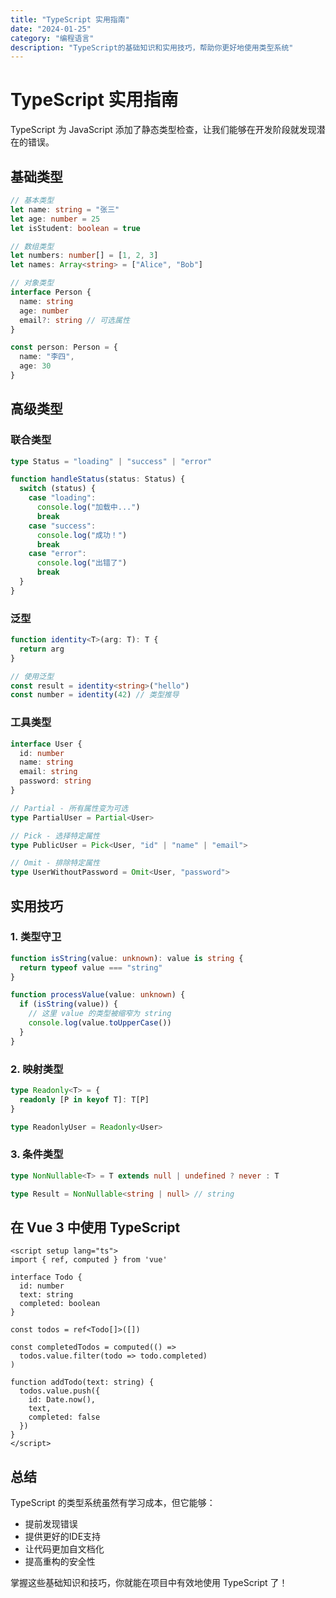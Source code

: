 ```yaml
---
title: "TypeScript 实用指南"
date: "2024-01-25"
category: "编程语言"
description: "TypeScript的基础知识和实用技巧，帮助你更好地使用类型系统"
---
```


# TypeScript 实用指南

TypeScript 为 JavaScript 添加了静态类型检查，让我们能够在开发阶段就发现潜在的错误。

## 基础类型

```typescript
// 基本类型
let name: string = "张三"
let age: number = 25
let isStudent: boolean = true

// 数组类型
let numbers: number[] = [1, 2, 3]
let names: Array<string> = ["Alice", "Bob"]

// 对象类型
interface Person {
  name: string
  age: number
  email?: string // 可选属性
}

const person: Person = {
  name: "李四",
  age: 30
}
```

## 高级类型

### 联合类型

```typescript
type Status = "loading" | "success" | "error"

function handleStatus(status: Status) {
  switch (status) {
    case "loading":
      console.log("加载中...")
      break
    case "success":
      console.log("成功！")
      break
    case "error":
      console.log("出错了")
      break
  }
}
```

### 泛型

```typescript
function identity<T>(arg: T): T {
  return arg
}

// 使用泛型
const result = identity<string>("hello")
const number = identity(42) // 类型推导
```

### 工具类型

```typescript
interface User {
  id: number
  name: string
  email: string
  password: string
}

// Partial - 所有属性变为可选
type PartialUser = Partial<User>

// Pick - 选择特定属性
type PublicUser = Pick<User, "id" | "name" | "email">

// Omit - 排除特定属性
type UserWithoutPassword = Omit<User, "password">
```

## 实用技巧

### 1. 类型守卫

```typescript
function isString(value: unknown): value is string {
  return typeof value === "string"
}

function processValue(value: unknown) {
  if (isString(value)) {
    // 这里 value 的类型被缩窄为 string
    console.log(value.toUpperCase())
  }
}
```

### 2. 映射类型

```typescript
type Readonly<T> = {
  readonly [P in keyof T]: T[P]
}

type ReadonlyUser = Readonly<User>
```

### 3. 条件类型

```typescript
type NonNullable<T> = T extends null | undefined ? never : T

type Result = NonNullable<string | null> // string
```

## 在 Vue 3 中使用 TypeScript

```vue
<script setup lang="ts">
import { ref, computed } from 'vue'

interface Todo {
  id: number
  text: string
  completed: boolean
}

const todos = ref<Todo[]>([])

const completedTodos = computed(() => 
  todos.value.filter(todo => todo.completed)
)

function addTodo(text: string) {
  todos.value.push({
    id: Date.now(),
    text,
    completed: false
  })
}
</script>
```

## 总结

TypeScript 的类型系统虽然有学习成本，但它能够：

- 提前发现错误
- 提供更好的IDE支持
- 让代码更加自文档化
- 提高重构的安全性

掌握这些基础知识和技巧，你就能在项目中有效地使用 TypeScript 了！
